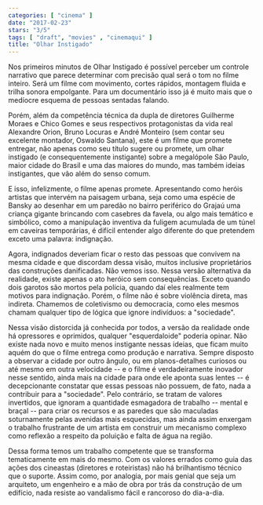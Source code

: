 ```yaml
---
categories: [ "cinema" ]
date: "2017-02-23"
stars: "3/5"
tags: [ "draft", "movies" , "cinemaqui" ]
title: "Olhar Instigado"
---
```

Nos primeiros minutos de Olhar Instigado é possível perceber um controle narrativo que parece determinar com precisão qual será o tom no filme inteiro. Será um filme com movimento, cortes rápidos, montagem fluida e trilha sonora empolgante. Para um documentário isso já é muito mais que o medíocre esquema de pessoas sentadas falando.

Porém, além da competência técnica da dupla de diretores Guilherme Moraes e Chico Gomes e seus respectivos protagonistas da vida real Alexandre Orion, Bruno Locuras e André Monteiro (sem contar seu excelente montador, Oswaldo Santana), este é um filme que promete entregar, não apenas como seu título sugere ou promete, um olhar instigado (e consequentemente instigante) sobre a megalópole São Paulo, maior cidade do Brasil e uma das maiores do mundo, mas também ideias instigantes, que vão além do senso comum.

E isso, infelizmente, o filme apenas promete. Apresentando como heróis artistas que intervém na paisagem urbana, seja como uma espécie de Bansky ao desenhar em um paredão no bairro periférico do Grajaú uma criança gigante brincando com casebres da favela, ou algo mais temático e simbólico, como a manipulação inventiva da fuligem acumulada de um túnel em caveiras temporárias, é difícil entender algo diferente do que pretendem exceto uma palavra: indignação.

Agora, indignados deveriam ficar o resto das pessoas que convivem na mesma cidade e que discordam dessa visão, muitos inclusive proprietários das construções danificadas. Não vemos isso. Nessa versão alternativa da realidade, existe apenas o ato heróico sem consequências. Exceto quando dois garotos são mortos pela polícia, quando daí eles realmente tem motivos para indignação. Porém, o filme não é sobre violência direta, mas indireta. Chamemos de coletivismo ou democracia, como eles mesmos chamam qualquer tipo de lógica que ignore indivíduos: a "sociedade".

Nessa visão distorcida já conhecida por todos, a versão da realidade onde há opressores e oprimidos, qualquer "esquerdaloide" poderia opinar. Não existe nada novo e muito menos instigante nessas ideias, que ficam muito aquém do que o filme entrega como produção e narrativa. Sempre disposto a observar a cidade por outro ângulo, ou em planos-detalhes curiosos ou até mesmo em outra velocidade -- e o filme é verdadeiramente inovador nesse sentido, ainda mais na cidade para onde ele aponta suas lentes -- é decepcionante constatar que essas pessoas não possuem, de fato, nada a contribuir para a "sociedade". Pelo contrário, se tratam de valores invertidos, que ignoram a quantidade esmagadora de trabalho -- mental e braçal -- para criar os recursos e as paredes que são maculadas soturnamente pelas avenidas mais esquecidas, mas ainda assim enxergam o trabalho frustrante de um artista em construir um mecanismo complexo como reflexão a respeito da poluição e falta de água na região.

Dessa forma temos um trabalho competente que se transforma tematicamente em mais do mesmo. Com os valores errados como guia das ações dos cineastas (diretores e roteiristas) não há brilhantismo técnico que o suporte. Assim como, por analogia, por mais genial que seja um arquiteto, um engenheiro e a mão de obra por trás da construção de um edifício, nada resiste ao vandalismo fácil e rancoroso do dia-a-dia.

